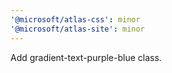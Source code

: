```yaml
---
'@microsoft/atlas-css': minor
'@microsoft/atlas-site': minor
---
```


Add gradient-text-purple-blue class.
